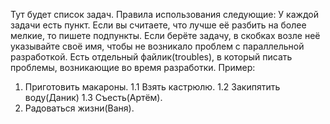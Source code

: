Тут будет список задач.
Правила использования следующие:
У каждой задачи есть пункт. Если вы считаете, что лучше её разбить на более мелкие, то пишете подпункты.
Если берёте задачу, в скобках возле неё указывайте своё имя, чтобы не возникало проблем с параллельной разработкой.
Есть отдельный файлик(troubles), в который писать проблемы, возникающие во время разработки.
Пример:
1. Приготовить макароны.
  1.1 Взять кастрюлю.
  1.2 Закипятить воду(Даник)
  1.3 Съесть(Артём).
2. Радоваться жизни(Ваня).
